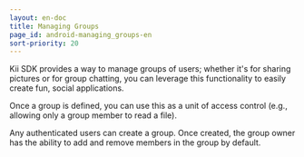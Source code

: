 ```yaml
---
layout: en-doc
title: Managing Groups
page_id: android-managing_groups-en
sort-priority: 20
---
```

Kii SDK provides a way to manage groups of users; whether it's for sharing pictures or for group chatting, you can leverage this functionality to easily create fun, social applications.  

Once a group is defined, you can use this as a unit of access control (e.g., allowing only a group member to read a file).

Any authenticated users can create a group.  Once created, the group owner has the ability to add and remove members in the group by default.